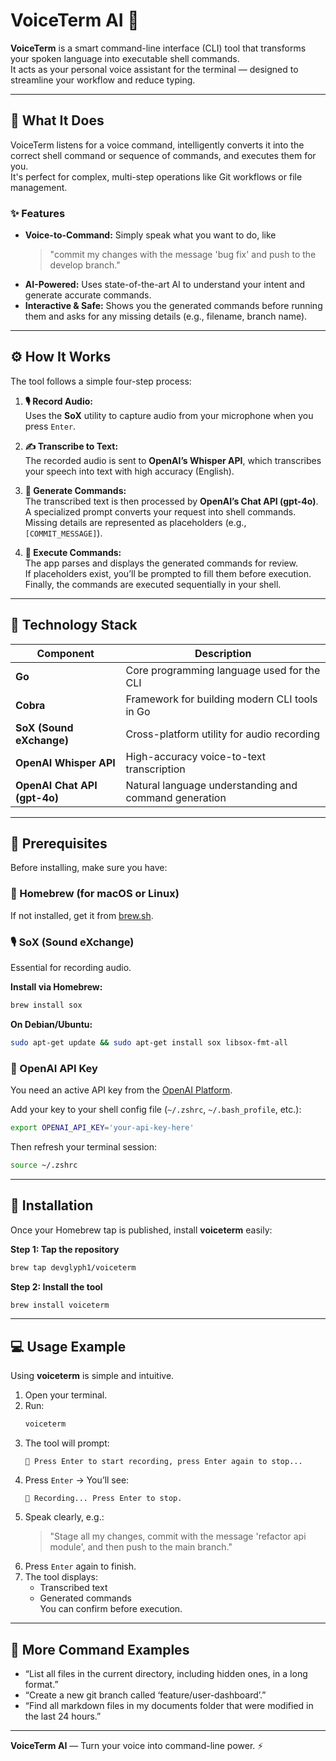 # VoiceTerm AI 🎤

**VoiceTerm** is a smart command-line interface (CLI) tool that transforms your spoken language into executable shell commands.  
It acts as your personal voice assistant for the terminal — designed to streamline your workflow and reduce typing.

---

## 🚀 What It Does

VoiceTerm listens for a voice command, intelligently converts it into the correct shell command or sequence of commands, and executes them for you.  
It's perfect for complex, multi-step operations like Git workflows or file management.

### ✨ Features

- **Voice-to-Command:** Simply speak what you want to do, like  
  > "commit my changes with the message 'bug fix' and push to the develop branch."
- **AI-Powered:** Uses state-of-the-art AI to understand your intent and generate accurate commands.
- **Interactive & Safe:** Shows you the generated commands before running them and asks for any missing details (e.g., filename, branch name).

---

## ⚙️ How It Works

The tool follows a simple four-step process:

1. **🎙️ Record Audio:**  
   Uses the **SoX** utility to capture audio from your microphone when you press `Enter`.

2. **✍️ Transcribe to Text:**  
   The recorded audio is sent to **OpenAI’s Whisper API**, which transcribes your speech into text with high accuracy (English).

3. **🧠 Generate Commands:**  
   The transcribed text is then processed by **OpenAI’s Chat API (gpt-4o)**.  
   A specialized prompt converts your request into shell commands.  
   Missing details are represented as placeholders (e.g., `[COMMIT_MESSAGE]`).

4. **🚀 Execute Commands:**  
   The app parses and displays the generated commands for review.  
   If placeholders exist, you’ll be prompted to fill them before execution.  
   Finally, the commands are executed sequentially in your shell.

---

## 🧩 Technology Stack

| Component | Description |
|------------|-------------|
| **Go** | Core programming language used for the CLI |
| **Cobra** | Framework for building modern CLI tools in Go |
| **SoX (Sound eXchange)** | Cross-platform utility for audio recording |
| **OpenAI Whisper API** | High-accuracy voice-to-text transcription |
| **OpenAI Chat API (gpt-4o)** | Natural language understanding and command generation |

---

## 🔧 Prerequisites

Before installing, make sure you have:

### 🧱 Homebrew (for macOS or Linux)
If not installed, get it from [brew.sh](https://brew.sh).

### 🎙️ SoX (Sound eXchange)
Essential for recording audio.

**Install via Homebrew:**
```bash
brew install sox
```

**On Debian/Ubuntu:**
```bash
sudo apt-get update && sudo apt-get install sox libsox-fmt-all
```

### 🔑 OpenAI API Key
You need an active API key from the [OpenAI Platform](https://platform.openai.com/).

Add your key to your shell config file (`~/.zshrc`, `~/.bash_profile`, etc.):

```bash
export OPENAI_API_KEY='your-api-key-here'
```

Then refresh your terminal session:

```bash
source ~/.zshrc
```

---

## 🧭 Installation

Once your Homebrew tap is published, install **voiceterm** easily:

**Step 1: Tap the repository**
```bash
brew tap devglyph1/voiceterm
```

**Step 2: Install the tool**
```bash
brew install voiceterm
```

---

## 💻 Usage Example

Using **voiceterm** is simple and intuitive.

1. Open your terminal.
2. Run:
   ```bash
   voiceterm
   ```
3. The tool will prompt:
   ```
   🎤 Press Enter to start recording, press Enter again to stop...
   ```
4. Press `Enter` → You’ll see:
   ```
   🔴 Recording... Press Enter to stop.
   ```
5. Speak clearly, e.g.:
   > "Stage all my changes, commit with the message 'refactor api module', and then push to the main branch."
6. Press `Enter` again to finish.
7. The tool displays:
   - Transcribed text  
   - Generated commands  
   You can confirm before execution.

---

## 🧠 More Command Examples

- “List all files in the current directory, including hidden ones, in a long format.”
- “Create a new git branch called ‘feature/user-dashboard’.”
- “Find all markdown files in my documents folder that were modified in the last 24 hours.”

---

**VoiceTerm AI** — Turn your voice into command-line power. ⚡
